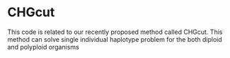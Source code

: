 # CHGcut
This code is related to our recently proposed method called CHGcut. This method can solve single individual haplotype problem for the both diploid and polyploid organisms
